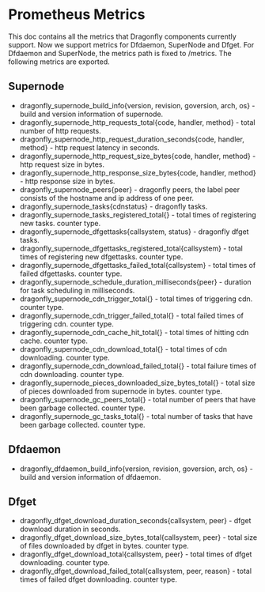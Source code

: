 # Prometheus Metrics

This doc contains all the metrics that Dragonfly components currently support. Now we support metrics for Dfdaemon, SuperNode and Dfget. For Dfdaemon and SuperNode, the metrics path is fixed to /metrics. The following metrics are exported.

## Supernode

- dragonfly_supernode_build_info{version, revision, goversion, arch, os} - build and version information of supernode.
- dragonfly_supernode_http_requests_total{code, handler, method} - total number of http requests.
- dragonfly_supernode_http_request_duration_seconds{code, handler, method} - http request latency in seconds.
- dragonfly_supernode_http_request_size_bytes{code, handler, method} - http request size in bytes.
- dragonfly_supernode_http_response_size_bytes{code, handler, method} - http response size in bytes.
- dragonfly_supernode_peers{peer} - dragonfly peers, the label peer consists of the hostname and ip address of one peer.
- dragonfly_supernode_tasks{cdnstatus} - dragonfly tasks.
- dragonfly_supernode_tasks_registered_total{} - total times of registering new tasks. counter type.
- dragonfly_supernode_dfgettasks{callsystem, status} - dragonfly dfget tasks.
- dragonfly_supernode_dfgettasks_registered_total{callsystem} - total times of registering new dfgettasks. counter type.
- dragonfly_supernode_dfgettasks_failed_total{callsystem} - total times of failed dfgettasks. counter type.
- dragonfly_supernode_schedule_duration_milliseconds{peer} - duration for task scheduling in milliseconds.
- dragonfly_supernode_cdn_trigger_total{} - total times of triggering cdn. counter type.
- dragonfly_supernode_cdn_trigger_failed_total{} - total failed times of triggering cdn. counter type.
- dragonfly_supernode_cdn_cache_hit_total{} - total times of hitting cdn cache. counter type.
- dragonfly_supernode_cdn_download_total{} - total times of cdn downloading. counter type.
- dragonfly_supernode_cdn_download_failed_total{} - total failure times of cdn downloading. counter type.
- dragonfly_supernode_pieces_downloaded_size_bytes_total{} - total size of pieces downloaded from supernode in bytes. counter type.
- dragonfly_supernode_gc_peers_total{} - total number of peers that have been garbage collected. counter type.
- dragonfly_supernode_gc_tasks_total{} - total number of tasks that have been garbage collected. counter type.

## Dfdaemon

- dragonfly_dfdaemon_build_info{version, revision, goversion, arch, os} - build and version information of dfdaemon.

## Dfget

- dragonfly_dfget_download_duration_seconds{callsystem, peer} - dfget download duration in seconds.
- dragonfly_dfget_download_size_bytes_total{callsystem, peer} - total size of files downloaded by dfget in bytes. counter type.
- dragonfly_dfget_download_total{callsystem, peer} - total times of dfget downloading. counter type.
- dragonfly_dfget_download_failed_total{callsystem, peer, reason} - total times of failed dfget downloading. counter type.
